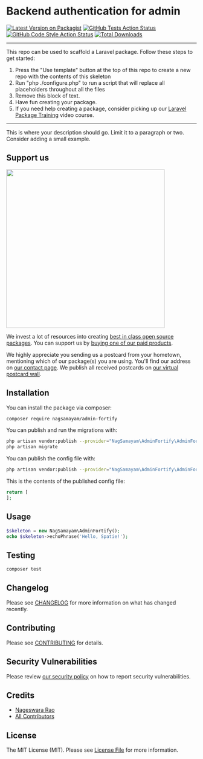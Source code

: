 # Backend authentication for admin

[![Latest Version on Packagist](https://img.shields.io/packagist/v/nagsamayam/admin-fortify.svg?style=flat-square)](https://packagist.org/packages/nagsamayam/admin-fortify)
[![GitHub Tests Action Status](https://img.shields.io/github/workflow/status/nagsamayam/admin-fortify/run-tests?label=tests)](https://github.com/nagsamayam/admin-fortify/actions?query=workflow%3Arun-tests+branch%3Amain)
[![GitHub Code Style Action Status](https://img.shields.io/github/workflow/status/nagsamayam/admin-fortify/Check%20&%20fix%20styling?label=code%20style)](https://github.com/nagsamayam/admin-fortify/actions?query=workflow%3A"Check+%26+fix+styling"+branch%3Amain)
[![Total Downloads](https://img.shields.io/packagist/dt/nagsamayam/admin-fortify.svg?style=flat-square)](https://packagist.org/packages/nagsamayam/admin-fortify)

---
This repo can be used to scaffold a Laravel package. Follow these steps to get started:

1. Press the "Use template" button at the top of this repo to create a new repo with the contents of this skeleton
2. Run "php ./configure.php" to run a script that will replace all placeholders throughout all the files
3. Remove this block of text.
4. Have fun creating your package.
5. If you need help creating a package, consider picking up our <a href="https://laravelpackage.training">Laravel Package Training</a> video course.
---

This is where your description should go. Limit it to a paragraph or two. Consider adding a small example.

## Support us

[<img src="https://github-ads.s3.eu-central-1.amazonaws.com/admin-fortify.jpg?t=1" width="419px" />](https://spatie.be/github-ad-click/admin-fortify)

We invest a lot of resources into creating [best in class open source packages](https://spatie.be/open-source). You can support us by [buying one of our paid products](https://spatie.be/open-source/support-us).

We highly appreciate you sending us a postcard from your hometown, mentioning which of our package(s) you are using. You'll find our address on [our contact page](https://spatie.be/about-us). We publish all received postcards on [our virtual postcard wall](https://spatie.be/open-source/postcards).

## Installation

You can install the package via composer:

```bash
composer require nagsamayam/admin-fortify
```

You can publish and run the migrations with:

```bash
php artisan vendor:publish --provider="NagSamayam\AdminFortify\AdminFortifyServiceProvider" --tag="package_slug-migrations"
php artisan migrate
```

You can publish the config file with:
```bash
php artisan vendor:publish --provider="NagSamayam\AdminFortify\AdminFortifyServiceProvider" --tag="package_slug-config"
```

This is the contents of the published config file:

```php
return [
];
```

## Usage

```php
$skeleton = new NagSamayam\AdminFortify();
echo $skeleton->echoPhrase('Hello, Spatie!');
```

## Testing

```bash
composer test
```

## Changelog

Please see [CHANGELOG](CHANGELOG.md) for more information on what has changed recently.

## Contributing

Please see [CONTRIBUTING](.github/CONTRIBUTING.md) for details.

## Security Vulnerabilities

Please review [our security policy](../../security/policy) on how to report security vulnerabilities.

## Credits

- [Nageswara Rao](https://github.com/nagsamayam)
- [All Contributors](../../contributors)

## License

The MIT License (MIT). Please see [License File](LICENSE.md) for more information.
